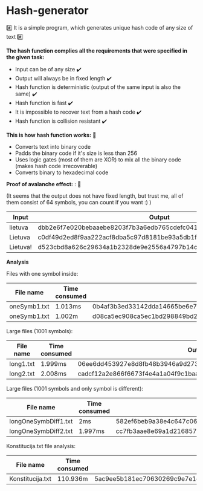 # Hash-generator

:hash: It is a simple program, which generates unique hash code of any size of text :hash:

**The hash function complies all the requirements that were specified in the given task:**
* Input can be of any size  :heavy_check_mark:
* Output will always be in fixed length  :heavy_check_mark:
* Hash function is deterministic (output of the same input is also the same)  :heavy_check_mark:
* Hash function is fast  :heavy_check_mark:
* It is impossible to recover text from a hash code  :heavy_check_mark:
* Hash function is collision resistant  :heavy_check_mark:

**This is how hash function works:** :snail:

* Converts text into binary code
* Padds the binary code if it's size is less than 256
* Uses logic gates (most of them are XOR) to mix all the binary code (makes hash code irrecoverable)
* Converts binary to hexadecimal code

**Proof of avalanche effect:** : :volcano:

(It seems that the output does not have fixed length, but trust me, all of them consist of 64 symbols, you can count if you want :) )

|   Input    |                         Output                                     |
|------------|--------------------------------------------------------------------|
|  lietuva   |  dbb2e6f7e020bebaaebe8203f7b3a6edb765cdefc0417d755086e2dc54a3a78f  | 
|  Lietuva   |  c0df49d2ed8f9aa222acf8dba5c97d8181be93a5db1f354446fd2fca2f6eb3df  |
|  Lietuva!  |  d523cbd8a626c29634a1b2328de9e2556a4797b14c4d852c33bede1b07b67d15  |


**Analysis**

Files with one symbol inside:

|  File name  |   Time consumed   |                       Output                                     |
|-------------|-------------------|------------------------------------------------------------------|
|oneSymb1.txt |      1.013ms      | 0b4af3b3ed33142dda14665be6e7a9681695e767da66285b158ab714dab644d0 |
|oneSymb1.txt |      1.002m       | d08ca5ec908ca5ec1bd298849bd298855ee6b426dee6b427de29f755de29f754 |


Large files (1001 symbols):

|  File name  |   Time consumed   |                       Output                                     |
|-------------|-------------------|------------------------------------------------------------------|
|  long1.txt  |      1.999ms      | 06ee6dd453927e8d8fb48b3946a9d2735206567c4fda27aa58e82ad190435b8a |
|  long2.txt  |      2.008ms      | cadcf12a2e866f6673f4e4a1a04f9c1baa8f2b78cf2ad46f2df591402840db9e |

Large files (1001 symbols and only symbol is different):

|      File name         |   Time consumed   |                       Output                                     |
|------------------------|-------------------|------------------------------------------------------------------|
|  longOneSymbDiff1.txt  |      2ms          | 582ef6beb9a38e4c647c0641981b61e3b9207fbea309c604b82f0c54579eba7e |
|  longOneSymbDiff2.txt  |      1.997ms      | cc7fb3aae8e69a1d216857048c4a24f7e8656befe61d9741ac7e494006dbae2f |

Konstitucija.txt file analysis:

|      File name         |   Time consumed   |                       Output                                     |
|------------------------|-------------------|------------------------------------------------------------------|
|  Konstitucija.txt      |    110.936m       | 5ac9ee5b181ec70630269c9e7e1c1df865660c8ce72d557c941e4950abb9508a |
